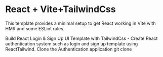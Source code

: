 # React + Vite+TailwindCss

This template provides a minimal setup to get React working in Vite with HMR and some ESLint rules.


Build React Login & Sign Up UI Template with TailwindCss - Create React authentication system such as login and sign up template using ReactTailwind.
Clone the Authentication application 
git clone 
